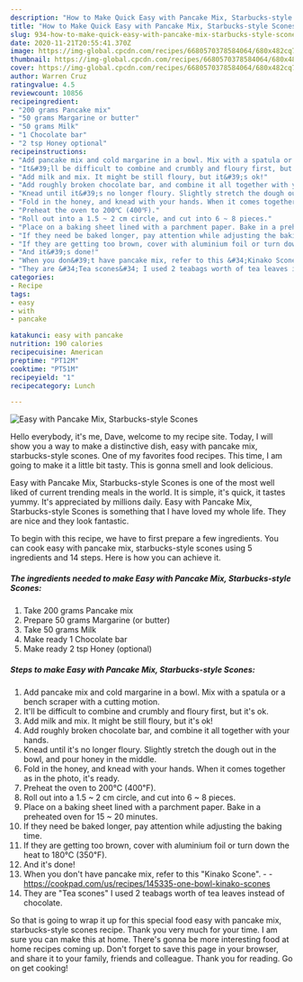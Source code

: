 ```yaml
---
description: "How to Make Quick Easy with Pancake Mix, Starbucks-style Scones"
title: "How to Make Quick Easy with Pancake Mix, Starbucks-style Scones"
slug: 934-how-to-make-quick-easy-with-pancake-mix-starbucks-style-scones
date: 2020-11-21T20:55:41.370Z
image: https://img-global.cpcdn.com/recipes/6680570378584064/680x482cq70/easy-with-pancake-mix-starbucks-style-scones-recipe-main-photo.jpg
thumbnail: https://img-global.cpcdn.com/recipes/6680570378584064/680x482cq70/easy-with-pancake-mix-starbucks-style-scones-recipe-main-photo.jpg
cover: https://img-global.cpcdn.com/recipes/6680570378584064/680x482cq70/easy-with-pancake-mix-starbucks-style-scones-recipe-main-photo.jpg
author: Warren Cruz
ratingvalue: 4.5
reviewcount: 10856
recipeingredient:
- "200 grams Pancake mix"
- "50 grams Margarine or butter"
- "50 grams Milk"
- "1 Chocolate bar"
- "2 tsp Honey optional"
recipeinstructions:
- "Add pancake mix and cold margarine in a bowl. Mix with a spatula or a bench scraper with a cutting motion."
- "It&#39;ll be difficult to combine and crumbly and floury first, but it&#39;s ok."
- "Add milk and mix. It might be still floury, but it&#39;s ok!"
- "Add roughly broken chocolate bar, and combine it all together with your hands."
- "Knead until it&#39;s no longer floury. Slightly stretch the dough out in the bowl, and pour honey in the middle."
- "Fold in the honey, and knead with your hands. When it comes together as in the photo, it&#39;s ready."
- "Preheat the oven to 200℃ (400℉)."
- "Roll out into a 1.5 ~ 2 cm circle, and cut into 6 ~ 8 pieces."
- "Place on a baking sheet lined with a parchment paper. Bake in a preheated oven for 15 ~ 20 minutes."
- "If they need be baked longer, pay attention while adjusting the baking time."
- "If they are getting too brown, cover with aluminium foil or turn down the heat to 180℃ (350℉)."
- "And it&#39;s done!"
- "When you don&#39;t have pancake mix, refer to this &#34;Kinako Scone&#34;.  https://cookpad.com/us/recipes/145335-one-bowl-kinako-scones"
- "They are &#34;Tea scones&#34; I used 2 teabags worth of tea leaves instead of chocolate."
categories:
- Recipe
tags:
- easy
- with
- pancake

katakunci: easy with pancake 
nutrition: 190 calories
recipecuisine: American
preptime: "PT12M"
cooktime: "PT51M"
recipeyield: "1"
recipecategory: Lunch

---
```



![Easy with Pancake Mix, Starbucks-style Scones](https://img-global.cpcdn.com/recipes/6680570378584064/680x482cq70/easy-with-pancake-mix-starbucks-style-scones-recipe-main-photo.jpg)

Hello everybody, it's me, Dave, welcome to my recipe site. Today, I will show you a way to make a distinctive dish, easy with pancake mix, starbucks-style scones. One of my favorites food recipes. This time, I am going to make it a little bit tasty. This is gonna smell and look delicious.

Easy with Pancake Mix, Starbucks-style Scones is one of the most well liked of current trending meals in the world. It is simple, it's quick, it tastes yummy. It's appreciated by millions daily. Easy with Pancake Mix, Starbucks-style Scones is something that I have loved my whole life. They are nice and they look fantastic.




To begin with this recipe, we have to first prepare a few ingredients. You can cook easy with pancake mix, starbucks-style scones using 5 ingredients and 14 steps. Here is how you can achieve it.

<!--inarticleads1-->

##### The ingredients needed to make Easy with Pancake Mix, Starbucks-style Scones:

1. Take 200 grams Pancake mix
1. Prepare 50 grams Margarine (or butter)
1. Take 50 grams Milk
1. Make ready 1 Chocolate bar
1. Make ready 2 tsp Honey (optional)




<!--inarticleads2-->

##### Steps to make Easy with Pancake Mix, Starbucks-style Scones:

1. Add pancake mix and cold margarine in a bowl. Mix with a spatula or a bench scraper with a cutting motion.
1. It&#39;ll be difficult to combine and crumbly and floury first, but it&#39;s ok.
1. Add milk and mix. It might be still floury, but it&#39;s ok!
1. Add roughly broken chocolate bar, and combine it all together with your hands.
1. Knead until it&#39;s no longer floury. Slightly stretch the dough out in the bowl, and pour honey in the middle.
1. Fold in the honey, and knead with your hands. When it comes together as in the photo, it&#39;s ready.
1. Preheat the oven to 200℃ (400℉).
1. Roll out into a 1.5 ~ 2 cm circle, and cut into 6 ~ 8 pieces.
1. Place on a baking sheet lined with a parchment paper. Bake in a preheated oven for 15 ~ 20 minutes.
1. If they need be baked longer, pay attention while adjusting the baking time.
1. If they are getting too brown, cover with aluminium foil or turn down the heat to 180℃ (350℉).
1. And it&#39;s done!
1. When you don&#39;t have pancake mix, refer to this &#34;Kinako Scone&#34;. -  - https://cookpad.com/us/recipes/145335-one-bowl-kinako-scones
1. They are &#34;Tea scones&#34; I used 2 teabags worth of tea leaves instead of chocolate.




So that is going to wrap it up for this special food easy with pancake mix, starbucks-style scones recipe. Thank you very much for your time. I am sure you can make this at home. There's gonna be more interesting food at home recipes coming up. Don't forget to save this page in your browser, and share it to your family, friends and colleague. Thank you for reading. Go on get cooking!
